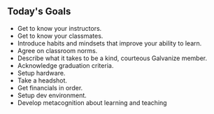 ## Today's Goals

- Get to know your instructors.
- Get to know your classmates.
- Introduce habits and mindsets that improve your ability to learn.
- Agree on classroom norms.
- Describe what it takes to be a kind, courteous Galvanize member.
- Acknowledge graduation criteria.
- Setup hardware.
- Take a headshot.
- Get financials in order.
- Setup dev environment.
- Develop metacognition about learning and teaching

